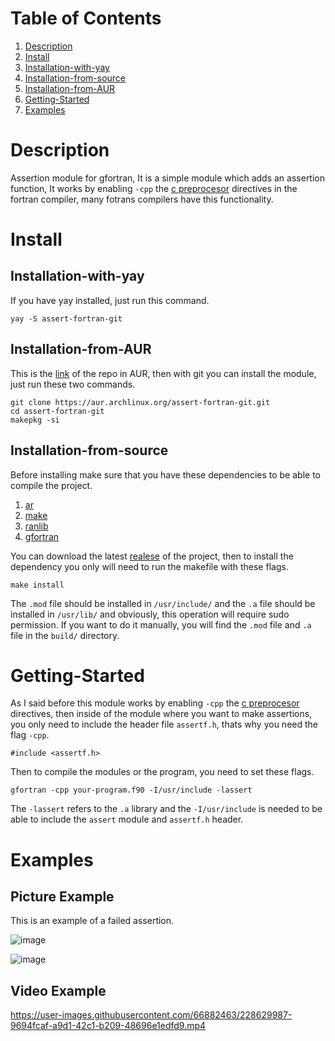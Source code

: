 # Table of Contents
1. [Description](#Description)
2. [Install](#Install)
3. [Installation-with-yay](#Installation-with-yay)
4. [Installation-from-source](#Installation-from-source)
5. [Installation-from-AUR](#Installation-from-AUR)
6. [Getting-Started](#Getting-Started)
7. [Examples](#Examples)

# Description
Assertion module for gfortran, It is a simple module which adds an assertion function, It works by enabling `-cpp` the [c preprocesor](https://gcc.gnu.org/onlinedocs/gfortran/Preprocessing-Options.html) directives in the fortran compiler, many fotrans compilers have this functionality.
# Install
## Installation-with-yay
If you have yay installed, just run this command.
```
yay -S assert-fortran-git
```
## Installation-from-AUR
This is the [link](https://aur.archlinux.org/packages/assert-fortran-git) of the repo in AUR, then with git you can install the module, just run these two commands.
```
git clone https://aur.archlinux.org/assert-fortran-git.git
cd assert-fortran-git
makepkg -si
```
## Installation-from-source
Before installing make sure that you have these dependencies to be able to compile the project.
1. [ar](https://man.archlinux.org/man/ar.1.en)
2. [make](https://man.archlinux.org/man/make.1)
3. [ranlib](https://man.archlinux.org/man/ranlib.1)
4. [gfortran](https://man.archlinux.org/man/gfortran.1)

You can download the latest [realese](https://github.com/alecksandr26/Fortran-Assertion-Module/releases) of the project, then to install the dependency you only will need to run the makefile with these flags.
```
make install
```
The `.mod` file should be installed in `/usr/include/` and the `.a` file should be installed in
`/usr/lib/` and obviously, this operation will require sudo permission.
If you want to do it manually, you will find the `.mod` file and `.a` file in the `build/` directory.
# Getting-Started
As I said before this module works by enabling `-cpp` the [c preprocesor](https://gcc.gnu.org/onlinedocs/gfortran/Preprocessing-Options.html) directives,
then inside of the module where you want to make assertions, you only need to include the header file `assertf.h`, thats why you need the flag `-cpp`.
```
#include <assertf.h>
```
Then to compile the modules or the program, you need to set these flags.
```
gfortran -cpp your-program.f90 -I/usr/include -lassert
```
The `-lassert` refers to the `.a` library and the `-I/usr/include` is needed to be able to include the `assert` module and `assertf.h` header. 

# Examples
## Picture Example
This is an example of a failed assertion.

![image](https://user-images.githubusercontent.com/66882463/228629260-d76c09a4-b787-4b41-9295-ec9b098e66cf.png)

![image](https://user-images.githubusercontent.com/66882463/228629376-8e8fdd24-a885-4860-b306-9f0a86208804.png)
## Video Example

https://user-images.githubusercontent.com/66882463/228629987-9694fcaf-a9d1-42c1-b209-48696e1edfd9.mp4


